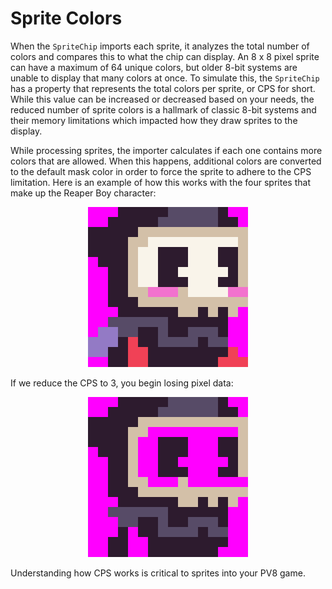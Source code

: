 # Sprite Colors

When the `SpriteChip` imports each sprite, it analyzes the total number of colors and compares this to what the chip can display. An 8 x 8 pixel sprite can have a maximum of 64 unique colors, but older 8-bit systems are unable to display that many colors at once. To simulate this, the `SpriteChip` has a property that represents the total colors per sprite, or CPS for short. While this value can be increased or decreased based on your needs, the reduced number of sprite colors is a hallmark of classic 8-bit systems and their memory limitations which impacted how they draw sprites to the display. 

While processing sprites, the importer calculates if each one contains more colors that are allowed. When this happens, additional colors are converted to the default mask color in order to force the sprite to adhere to the CPS limitation. Here is an example of how this works with the four sprites that make up the Reaper Boy character:

<p style="text-align:center"><img src="images/SpriteColors_image_0.png" /></p>

If we reduce the CPS to 3, you begin losing pixel data:

<p style="text-align:center"><img src="images/SpriteColors_image_1.png" /></p>

Understanding how CPS works is critical to sprites into your PV8 game.


